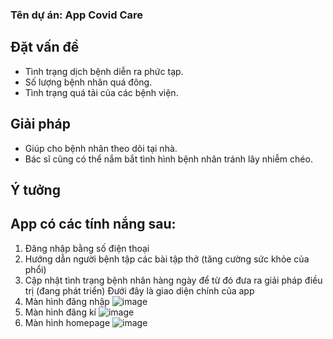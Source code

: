 ### Tên dự án: App Covid Care
## Đặt vấn đề 
+ Tình trạng dịch bệnh diễn ra phức tạp.
+ Số lượng bệnh nhân quá đông.
+ Tình trạng quá tải của các bệnh viện.

## Giải pháp
+ Giúp cho bệnh nhân theo dõi tại nhà.
+ Bác sĩ cũng có thể nắm bắt tình hình bệnh nhân tránh lây nhiễm chéo.

## Ý tưởng






## App có các tính nắng sau:
1. Đăng nhập bằng số điện thoại
2. Hướng dẫn người bệnh tập các bài tập thở (tăng cường sức khỏe của phổi)
3. Cập nhật tình trạng bệnh nhân hàng ngày để từ đó đưa ra giải pháp điều trị (đang phát triển)
Đưới đây là giao diện chính của app
1. Màn hình đăng nhập
![image](https://user-images.githubusercontent.com/84313564/145134722-e3ebde8d-447a-4a2e-9a1d-4aa9d4ed948e.png)
2. Màn hình đăng kí
![image](https://user-images.githubusercontent.com/84313564/145134819-25976b28-5816-495d-9a4d-a4b4473cc60c.png)
4. Màn hình homepage
![image](https://user-images.githubusercontent.com/84313564/145134121-2a9fc724-be36-4a64-b4ab-81f6ffe756d7.png)
